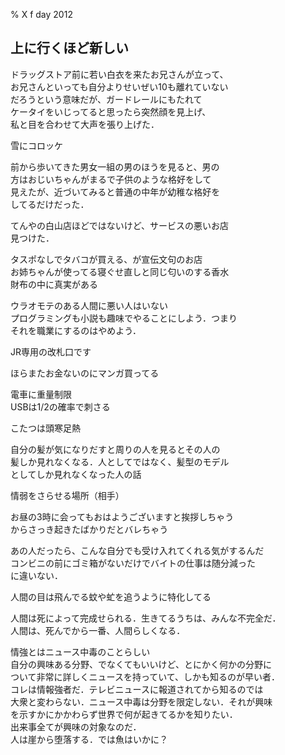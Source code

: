 % X f day 2012

## 上に行くほど新しい

ドラッグストア前に若い白衣を来たお兄さんが立って、  
お兄さんといっても自分よりせいぜい10も離れていない  
だろうという意味だが、ガードレールにもたれて  
ケータイをいじってると思ったら突然顔を見上げ、  
私と目を合わせて大声を張り上げた．  

雪にコロッケ

前から歩いてきた男女一組の男のほうを見ると、男の  
方はおじいちゃんがまるで子供のような格好をして  
見えたが、近づいてみると普通の中年が幼稚な格好を  
してるだけだった．

てんやの白山店ほどではないけど、サービスの悪いお店  
見つけた．

タスポなしでタバコが買える、が宣伝文句のお店  
お姉ちゃんが使ってる寝ぐせ直しと同じ匂いのする香水  
財布の中に真実がある

ウラオモテのある人間に悪い人はいない  
プログラミングも小説も趣味でやることにしよう．つまり  
それを職業にするのはやめよう．

JR専用の改札口です

ほらまたお金ないのにマンガ買ってる

電車に重量制限  
USBは1/2の確率で刺さる

こたつは頭寒足熱

自分の髪が気になりだすと周りの人を見るとその人の  
髪しか見れなくなる．人としてではなく、髪型のモデル  
としてしか見れなくなった人の話

情弱をさらせる場所（相手）

お昼の3時に会ってもおはようございますと挨拶しちゃう  
からさっき起きたばかりだとバレちゃう

あの人だったら、こんな自分でも受け入れてくれる気がするんだ  
コンビニの前にゴミ箱がないだけでバイトの仕事は随分減った  
に違いない．

人間の目は飛んでる蚊や虻を追うように特化してる

人間は死によって完成せられる．生きてるうちは、みんな不完全だ．  
人間は、死んでから一番、人間らしくなる．

情強とはニュース中毒のことらしい  
自分の興味ある分野、でなくてもいいけど、とにかく何かの分野に  
ついて非常に詳しくニュースを持っていて、しかも知るのが早い者．  
コレは情報強者だ．テレビニュースに報道されてから知るのでは  
大衆と変わらない．ニュース中毒は分野を限定しない．それが興味  
を示すかにかかわらず世界で何が起きてるかを知りたい．  
出来事全てが興味の対象なのだ．  
人は崖から堕落する．では魚はいかに？  
